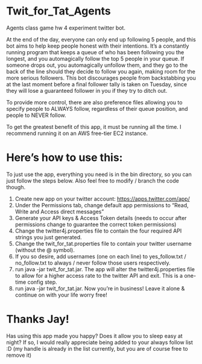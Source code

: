 Twit_for_Tat_Agents
===================
Agents class game hw 4 experiment twitter bot.

At the end of the day, everyone can only end up following 5 people, and this bot aims to help keep people honest with their intentions. It’s a constantly running program that keeps a queue of who has been following you the longest, and you automagically follow the top 5 people in your queue. If someone drops out, you automagically unfollow them, and they go to the back of the line should they decide to follow you again, making room for the more serious followers. This bot discourages people from backstabbing you at the last moment before a final follower tally is taken on Tuesday, since they will lose a guaranteed follower in you if they try to ditch out.

To provide more control, there are also preference files allowing you to specify people to ALWAYS follow, regardless of their queue position, and people to NEVER follow.

To get the greatest benefit of this app, it must be running all the time. I recommend running it on an AWS free-tier EC2 instance. 


Here’s how to use this:
=====================================
To just use the app, everything you need is in the bin directory, so you can just follow the steps below. Also feel free to modify / branch the code though.

1. Create new app on your twitter account: https://apps.twitter.com/app/
2. Under the Permissions tab, change default app permissions to “Read, Write and Access direct messages” 
3. Generate your API keys & Access Token details (needs to occur after permissions change to guarantee the correct token permissions)
4. Change the twitter4j.properties file to contain the four required API strings you just generated.
5. Change the twit_for_tat.properties file to contain your twitter username (without the @ symbol).
6. If you so desire, add usernames (one on each line) to yes_follow.txt / no_follow.txt to always / never follow those users respectively.
7. run java -jar twit_for_tat.jar. The app will alter the twitter4j.properties file to allow for a higher access rate to the twitter API and exit. This is a one-time config step.
8. run java -jar twit_for_tat.jar. Now you’re in business! Leave it alone & continue on with your life worry free!


Thanks Jay!
=====================================
Has using this app made you happy? Does it allow you to sleep easy at night? If so, I would really appreciate being added to your always follow list :D (my handle is already in the list currently, but you are of course free to remove it)




